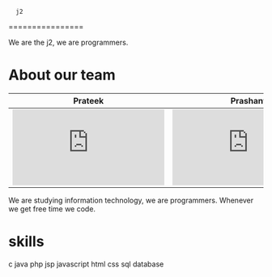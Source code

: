       j2
================

We are the j2, we are programmers.


About our team
===========================

| Prateek | Prashant
|--- |--- 
| ![Prateek](https://www.facebook.com/photo.php?fbid=642356385818027&l=26412856d5) | ![Prashant](https://www.facebook.com/photo.php?fbid=663780707045952&l=ac55aa2659) |

We are studying information technology, we are programmers. Whenever we get free time we code.



skills
=======
c
java
php
jsp
javascript
html
css
sql
database
